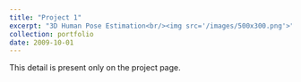 ```yaml
---
title: "Project 1"
excerpt: "3D Human Pose Estimation<br/><img src='/images/500x300.png'>"
collection: portfolio
date: 2009-10-01
---
```


This detail is present only on the project page.
